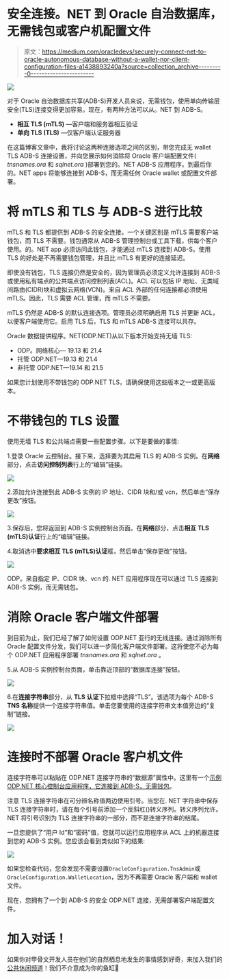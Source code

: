 # 安全连接。NET 到 Oracle 自治数据库，无需钱包或客户机配置文件

> 原文：<https://medium.com/oracledevs/securely-connect-net-to-oracle-autonomous-database-without-a-wallet-nor-client-configuration-files-a1438893240a?source=collection_archive---------0----------------------->

![](img/fd9987bd44eecca36b4da788bd993c19.png)

对于 Oracle 自治数据库共享(ADB-S)开发人员来说，无需钱包，使用单向传输层安全(TLS)连接变得更加容易。现在，有两种方法可以从。NET 到 ADB-S。

*   **相互 TLS (mTLS)** —客户端和服务器相互验证
*   **单向 TLS (TLS)** —仅客户端认证服务器

在这篇博客文章中，我将讨论这两种连接选项之间的区别，带您完成无 wallet TLS ADB-S 连接设置，并向您展示如何消除将 Oracle 客户端配置文件( *tnsnames.ora* 和 *sqlnet.ora* )部署到您的。NET ADB-S 应用程序。到最后你的。NET apps 将能够连接到 ADB-S，而无需任何 Oracle wallet 或配置文件部署。

# 将 mTLS 和 TLS 与 ADB-S 进行比较

mTLS 和 TLS 都提供到 ADB-S 的安全连接。一个关键区别是 mTLS 需要客户端钱包，而 TLS 不需要。钱包通常从 ADB-S 管理控制台或工具下载，供每个客户使用。的。NET app 必须访问此钱包，才能通过 mTLS 连接到 ADB-S。使用 TLS 的好处是不再需要钱包管理，并且比 mTLS 有更好的连接延迟。

即使没有钱包，TLS 连接仍然是安全的，因为管理员必须定义允许连接到 ADB-S 或使用私有端点的公共端点访问控制列表(ACL)。ACL 可以包括 IP 地址、无类域间路由(CIDR)块和虚拟云网络(VCN)。来自 ACL 外部的任何连接都必须使用 mTLS。因此，TLS 需要 ACL 管理，而 mTLS 不需要。

mTLS 仍然是 ADB-S 的默认连接选项。管理员必须明确启用 TLS 并更新 ACL，以便客户端使用它。启用 TLS 后，TLS 和 mTLS ADB-S 连接可以共存。

Oracle 数据提供程序。NET(ODP.NET)从以下版本开始支持无墙 TLS:

*   ODP。网络核心— 19.13 和 21.4
*   托管 ODP.NET—19.13 和 21.4
*   非托管 ODP.NET—19.14 和 21.5

如果您计划使用不带钱包的 ODP.NET TLS，请确保使用这些版本之一或更高版本。

# 不带钱包的 TLS 设置

使用无墙 TLS 和公共端点需要一些配置步骤。以下是要做的事情:

1.登录 Oracle 云控制台。接下来，选择要为其启用 TLS 的 ADB-S 实例。在**网络**部分，点击**访问控制列表**行上的“编辑”链接。

![](img/f3066c152743039d8730e27dd0500d2f.png)

2.添加允许连接到此 ADB-S 实例的 IP 地址、CIDR 块和/或 vcn，然后单击“保存更改”按钮。

![](img/8cdbfe7e1c02ea93dc4146bbf5df25ad.png)

3.保存后，您将返回到 ADB-S 实例控制台页面。在**网络**部分，点击**相互 TLS (mTLS)认证**行上的“编辑”链接。

4.取消选中**要求相互 TLS (mTLS)认证**框，然后单击“保存更改”按钮。

![](img/f8c0f42df7a3806329dcb3d49d29e8ed.png)

ODP。来自指定 IP、CIDR 块、vcn 的. NET 应用程序现在可以通过 TLS 连接到 ADB-S 实例，而无需钱包。

# 消除 Oracle 客户端文件部署

到目前为止，我们已经了解了如何设置 ODP.NET 亚行的无线连接。通过消除所有 Oracle 配置文件分发，我们可以进一步简化客户端文件部署。这将使您不必为每个 ODP.NET 应用程序部署 *tnsnames.ora* 和 *sqlnet.ora* 。

5.从 ADB-S 实例控制台页面，单击靠近顶部的“数据库连接”按钮。

![](img/ceb7a593665863e2bfa4fe2f8ab925cd.png)

6.在**连接字符串**部分，从 **TLS 认证**下拉框中选择“TLS”。该选项为每个 ADB-S **TNS 名称**提供一个连接字符串值。单击您要使用的连接字符串文本值旁边的“复制”链接。

![](img/44139cd194cd3ef0c9c7c6dae1d9f1de.png)

# 连接时不部署 Oracle 客户机文件

连接字符串可以粘贴在 ODP.NET 连接字符串的“数据源”属性中。这里有一个[示例 ODP.NET 核心控制台应用程序，它连接到 ADB-S，无需钱包](https://github.com/oracle/dotnet-db-samples/blob/master/samples/autonomous-db/odp-core/console-app/no-wallet/autonomous-odp-core.cs)。

注意 TLS 连接字符串在可分辨名称值两边使用引号。当您在. NET 字符串中保存 TLS 连接字符串时，请在每个引号前添加一个反斜杠(\)转义序列。转义序列允许。NET 将引号识别为 TLS 连接字符串的一部分，而不是连接字符串的结尾。

一旦您提供了“用户 Id”和“密码”值，您就可以运行应用程序从 ACL 上的机器连接到您的 ADB-S 实例。您应该会看到类似如下的结果:

![](img/712097e31e8093a0f4fb41842a18ce9d.png)

如果您检查代码，您会发现不需要设置`OracleConfiguration.TnsAdmin`或`OracleConfiguration.WalletLocation`，因为不再需要 Oracle 客户端和 wallet 文件。

现在，您拥有了一个到 ADB-S 的安全 ODP.NET 连接，无需部署客户端配置文件。

# 加入对话！

如果你对甲骨文开发人员在他们的自然栖息地发生的事情感到好奇，来加入我们的[公共休闲频道](https://oracledevrel.slack.com/join/shared_invite/zt-uffjmwh3-ksmv2ii9YxSkc6IpbokL1g#/shared-invite/email)！我们不介意成为你的鱼缸🐠